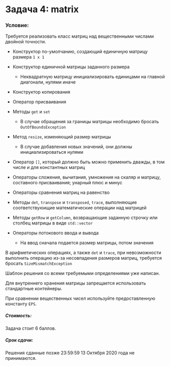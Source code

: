 # Задача 4: matrix

### Условие:
Требуется реализовать класс матриц над вещественными числами двойной точности.

- Конструктор по-умолчанию, создающий единичную матрицу размера `1 x 1`
- Конструктор единичной матрицы заданного размера
  - Неквадратную матрицу инициализировать единицами на главной диагонали, нулями иначе
- Конструктор копирования

- Оператор присваивания
- Методы `get` и `set`
  - В случае обращения за границы матрицы необходимо бросать `OutOfBoundsException`
- Метод `resize`, изменяющий размер матрицы
  - В случае добавления новых значений, они должны инициализироваться нулями

- Оператор `[]`, который должно быть можно применить дважды, в том числе и для константных матриц
- Операторы сложения, вычитания, умножения на скаляр и матрицу, составного присваивания; унарный плюс и минус
- Операторы сравнения матриц на равенство
- Методы `det`, `transpose` и `transposed`, `trace`, 
выполняющие соответствуюищие математические операции над матрицей
- Методы `getRow` и `getColumn`, возвращающие заданную строчку или столбец матрицы в виде `std::vector`
- Операторы потокового ввода и вывода
  - На ввод сначала подается размер матрицы, потом значения


В арифметических операциях, а также `det` и `trace`, при невозможности выполнить
операцию из-за несовпадения размеров матриц, требуется бросать `SizeMismatchException`

Шаблон решения со всеми требуемыми определениями уже написан.

Для внутреннего хранения матрицы запрещается использовать стандартные контейнеры.

При сравнении вещественных чисел используйте предоставленную константу `EPS`.


##### Стоимость:
Задача стоит 6 баллов.


##### Срок сдачи:
Решения сданные позже 23:59:59 13 Октября 2020 года не принимаются.
